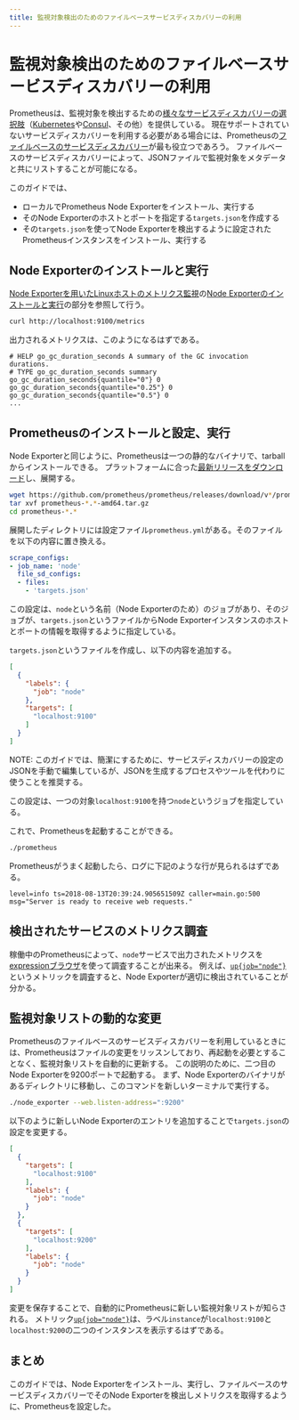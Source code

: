 ```yaml
---
title: 監視対象検出のためのファイルベースサービスディスカバリーの利用
---
```


# 監視対象検出のためのファイルベースサービスディスカバリーの利用

Prometheusは、監視対象を検出するための[様々なサービスディスカバリーの選択肢](https://github.com/prometheus/prometheus/tree/master/discovery)（[Kubernetes](/docs/prometheus/latest/configuration/configuration/#<kubernetes_sd_config>)や[Consul](/docs/prometheus/latest/configuration/configuration/#<consul_sd_config>)、その他）を提供している。
現在サポートされていないサービスディスカバリーを利用する必要がある場合には、Prometheusの[ファイルベースのサービスディスカバリー](/docs/prometheus/latest/configuration/configuration/#<file_sd_config>)が最も役立つであろう。
ファイルベースのサービスディスカバリーによって、JSONファイルで監視対象をメタデータと共にリストすることが可能になる。

このガイドでは、

* ローカルでPrometheus Node Exporterをインストール、実行する
* そのNode Exporterのホストとポートを指定する`targets.json`を作成する
* その`targets.json`を使ってNode Exporterを検出するように設定されたPrometheusインスタンスをインストール、実行する

## Node Exporterのインストールと実行

[Node Exporterを用いたLinuxホストのメトリクス監視](../node-exporter)の[Node Exporterのインストールと実行](../node-exporter#installing-and-running-the-node-exporter)の部分を参照して行う。

```bash
curl http://localhost:9100/metrics
```

出力されるメトリクスは、このようになるはずである。

```
# HELP go_gc_duration_seconds A summary of the GC invocation durations.
# TYPE go_gc_duration_seconds summary
go_gc_duration_seconds{quantile="0"} 0
go_gc_duration_seconds{quantile="0.25"} 0
go_gc_duration_seconds{quantile="0.5"} 0
...
```

## Prometheusのインストールと設定、実行

Node Exporterと同じように、Prometheusは一つの静的なバイナリで、tarballからインストールできる。
プラットフォームに合った[最新リリースをダウンロード](/download#prometheus)し、展開する。

```bash
wget https://github.com/prometheus/prometheus/releases/download/v*/prometheus-*.*-amd64.tar.gz
tar xvf prometheus-*.*-amd64.tar.gz
cd prometheus-*.*
```

展開したディレクトリには設定ファイル`prometheus.yml`がある。そのファイルを以下の内容に置き換える。

```yaml
scrape_configs:
- job_name: 'node'
  file_sd_configs:
  - files:
    - 'targets.json'
```

この設定は、`node`という名前（Node Exporterのため）のジョブがあり、そのジョブが、`targets.json`というファイルからNode Exporterインスタンスのホストとポートの情報を取得するように指定している。

`targets.json`というファイルを作成し、以下の内容を追加する。

```json
[
  {
    "labels": {
      "job": "node"
    },
    "targets": [
      "localhost:9100"
    ]
  }
]
```

NOTE: このガイドでは、簡潔にするために、サービスディスカバリーの設定のJSONを手動で編集しているが、JSONを生成するプロセスやツールを代わりに使うことを推奨する。

この設定は、一つの対象`localhost:9100`を持つ`node`というジョブを指定している。

これで、Prometheusを起動することができる。

```bash
./prometheus
```

Prometheusがうまく起動したら、ログに下記のような行が見られるはずである。

```
level=info ts=2018-08-13T20:39:24.905651509Z caller=main.go:500 msg="Server is ready to receive web requests."
```

## 検出されたサービスのメトリクス調査

稼働中のPrometheusによって、`node`サービスで出力されたメトリクスを[expressionブラウザ](/docs/visualization/browser)を使って調査することが出来る。
例えば、[`up{job="node"}`](http://localhost:9090/graph?g0.range_input=1h&g0.expr=up%7Bjob%3D%22node%22%7D&g0.tab=1)というメトリックを調査すると、Node Exporterが適切に検出されていることが分かる。

## 監視対象リストの動的な変更

Prometheusのファイルベースのサービスディスカバリーを利用しているときには、Prometheusはファイルの変更をリッスンしており、再起動を必要とすることなく、監視対象リストを自動的に更新する。
この説明のために、二つ目のNode Exporterを9200ポートで起動する。
まず、Node Exporterのバイナリがあるディレクトリに移動し、このコマンドを新しいターミナルで実行する。

```bash
./node_exporter --web.listen-address=":9200"
```

以下のように新しいNode Exporterのエントリを追加することで`targets.json`の設定を変更する。

```json
[
  {
    "targets": [
      "localhost:9100"
    ],
    "labels": {
      "job": "node"
    }
  },
  {
    "targets": [
      "localhost:9200"
    ],
    "labels": {
      "job": "node"
    }
  }
]
```

変更を保存することで、自動的にPrometheusに新しい監視対象リストが知らされる。
メトリック[`up{job="node"}`](http://localhost:9090/graph?g0.range_input=1h&g0.expr=up%7Bjob%3D%22node%22%7D&g0.tab=1)は、ラベル`instance`が`localhost:9100`と`localhost:9200`の二つのインスタンスを表示するはずである。

## まとめ

このガイドでは、Node Exporterをインストール、実行し、ファイルベースのサービスディスカバリーでそのNode Exporterを検出しメトリクスを取得するように、Prometheusを設定した。
